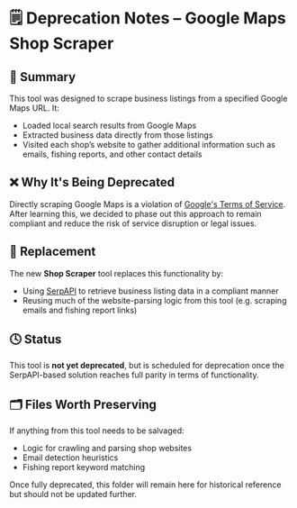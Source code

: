 # 🗒️ Deprecation Notes – Google Maps Shop Scraper

## 🧾 Summary

This tool was designed to scrape business listings from a specified Google Maps URL. It:

- Loaded local search results from Google Maps
- Extracted business data directly from those listings
- Visited each shop’s website to gather additional information such as emails, fishing reports, and other contact details

## ❌ Why It's Being Deprecated

Directly scraping Google Maps is a violation of [Google's Terms of Service](https://mapsplatform.google.com/terms/). After learning this, we decided to phase out this approach to remain compliant and reduce the risk of service disruption or legal issues.

## 🔄 Replacement

The new **Shop Scraper** tool replaces this functionality by:

- Using [SerpAPI](https://serpapi.com/) to retrieve business listing data in a compliant manner
- Reusing much of the website-parsing logic from this tool (e.g. scraping emails and fishing report links)

## 🕓 Status

This tool is **not yet deprecated**, but is scheduled for deprecation once the SerpAPI-based solution reaches full parity in terms of functionality.

## 🗂️ Files Worth Preserving

If anything from this tool needs to be salvaged:

- Logic for crawling and parsing shop websites
- Email detection heuristics
- Fishing report keyword matching

Once fully deprecated, this folder will remain here for historical reference but should not be updated further.
